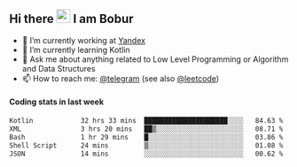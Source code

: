 ## Hi there <img src="https://media.giphy.com/media/hvRJCLFzcasrR4ia7z/giphy.gif" width="25px" height="25px"> I am Bobur

- 💼 I’m currently working at [Yandex](https://yandex.ru/)
- 🌱 I’m currently learning Kotlin
- 💬 Ask me about anything related to Low Level Programming or Algorithm and Data Structures
- 📫 How to reach me: [@telegram](https://t.me/octoant) (see also [@leetcode](https://leetcode.com/octoant/))    

#### Coding stats in last week

<!--START_SECTION:waka-->

```txt
Kotlin            32 hrs 33 mins  █████████████████████░░░░   84.63 %
XML               3 hrs 20 mins   ██▒░░░░░░░░░░░░░░░░░░░░░░   08.71 %
Bash              1 hr 29 mins    █░░░░░░░░░░░░░░░░░░░░░░░░   03.86 %
Shell Script      24 mins         ▒░░░░░░░░░░░░░░░░░░░░░░░░   01.08 %
JSON              14 mins         ░░░░░░░░░░░░░░░░░░░░░░░░░   00.62 %
```

<!--END_SECTION:waka-->
